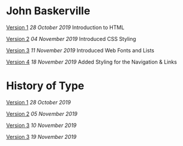 # John Baskerville

[Version 1](https://joelk3009.github.io/john_baskerville/john_baskerville.html)
*28 October 2019*
Introduction to HTML

[Version 2](https://joelk3009.github.io/john_baskerville/john_baskerville2.html)
*04 November 2019*
Introduced CSS Styling

[Version 3](https://joelk3009.github.io/john_baskerville/john_baskerville3.html)
*11 November 2019*
Introduced Web Fonts and Lists

[Version 4](https://joelk3009.github.io/john_baskerville/john_baskerville4.html)
*18 November 2019*
Added Styling for the Navigation & Links

# History of Type

[Version 1](https://joelk3009.github.io/john_baskerville/history.html)
*28 October 2019*

[Version 2](https://joelk3009.github.io/john_baskerville/history2.html)
*05 November 2019*

[Version 3](https://joelk3009.github.io/john_baskerville/history3.html)
*10 November 2019*

[Version 3](https://joelk3009.github.io/john_baskerville/history4.html)
*19 November 2019*